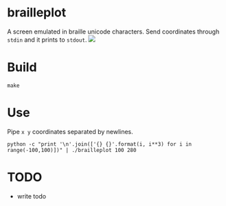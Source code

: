 # brailleplot

A screen emulated in braille unicode characters.  Send coordinates through `stdin` and it prints to `stdout`.
![](https://u.teknik.io/R38sf.png)

# Build

    make
    
# Use

Pipe `x y` coordinates separated by newlines.

    python -c "print '\n'.join(['{} {}'.format(i, i**3) for i in range(-100,100)])" | ./brailleplot 100 280
    

# TODO
 - write todo
